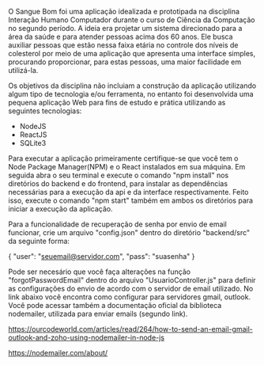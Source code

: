 O Sangue Bom foi uma aplicação idealizada e prototipada na disciplina Interação Humano Computador durante o curso de Ciência da Computação no segundo período. A ideia era projetar um sistema direcionado para a área da saúde e para atender pessoas acima dos 60 anos. Ele busca auxiliar pessoas que estão nessa faixa etária no controle dos níveis de colesterol por meio de uma aplicação que apresenta uma interface simples, procurando proporcionar, para estas pessoas, uma maior facilidade em utilizá-la. 

Os objetivos da disciplina não incluiam a construção da aplicação utilizando algum tipo de tecnologia e/ou ferramenta, no entanto foi desenvolvida uma pequena aplicação Web para fins de estudo e prática utilizando as seguintes tecnologias: 

- NodeJS
- ReactJS 
- SQLite3

Para executar a aplicação primeiramente certifique-se que você tem o Node Package Manager(NPM) e o React instalados em sua máquina. Em seguida abra o seu terminal e execute o comando "npm install" nos diretórios do backend e do frontend, para instalar as dependências necessárias para a execução da api e da interface respectivamente. Feito isso, execute o comando "npm start" também em ambos os diretórios para iniciar a execução da aplicação.

Para a funcionalidade de recuperação de senha por envio de email funcionar, crie um arquivo "config.json" dentro do diretório "backend/src" da seguinte forma:

{
    "user": "seuemail@servidor.com",
    "pass": "suasenha"
}

Pode ser necesário que você faça alterações na função "forgotPasswordEmail" dentro do arquivo "UsuarioController.js" para definir as configurações do envio de acordo com o servidor de email utilizado. No link abaixo você encontra como configurar para servidores gmail, outlook. Você pode acessar também a documentação oficial da biblioteca nodemailer, utilizada para enviar emails (segundo link).

https://ourcodeworld.com/articles/read/264/how-to-send-an-email-gmail-outlook-and-zoho-using-nodemailer-in-node-js

https://nodemailer.com/about/
